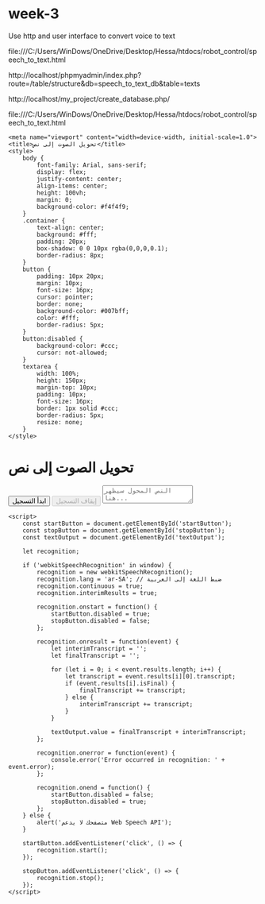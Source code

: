 # week-3
Use http and user interface to convert voice to text


file:///C:/Users/WinDows/OneDrive/Desktop/Hessa/htdocs/robot_control/speech_to_text.html




http://localhost/phpmyadmin/index.php?route=/table/structure&db=speech_to_text_db&table=texts




http://localhost/my_project/create_database.php/




file:///C:/Users/WinDows/OneDrive/Desktop/Hessa/htdocs/robot_control/speech_to_text.html







<!DOCTYPE html>
<html lang="ar">
<head>
    <meta charset="UTF-8">

    <meta name="viewport" content="width=device-width, initial-scale=1.0">
    <title>تحويل الصوت إلى نص</title>
    <style>
        body {
            font-family: Arial, sans-serif;
            display: flex;
            justify-content: center;
            align-items: center;
            height: 100vh;
            margin: 0;
            background-color: #f4f4f9;
        }
        .container {
            text-align: center;
            background: #fff;
            padding: 20px;
            box-shadow: 0 0 10px rgba(0,0,0,0.1);
            border-radius: 8px;
        }
        button {
            padding: 10px 20px;
            margin: 10px;
            font-size: 16px;
            cursor: pointer;
            border: none;
            background-color: #007bff;
            color: #fff;
            border-radius: 5px;
        }
        button:disabled {
            background-color: #ccc;
            cursor: not-allowed;
        }
        textarea {
            width: 100%;
            height: 150px;
            margin-top: 10px;
            padding: 10px;
            font-size: 16px;
            border: 1px solid #ccc;
            border-radius: 5px;
            resize: none;
        }
    </style>
</head>
<body>
    <div class="container">
        <h1>تحويل الصوت إلى نص</h1>
        <button id="startButton">ابدأ التسجيل</button>
        <button id="stopButton" disabled>إيقاف التسجيل</button>
        <textarea id="textOutput" placeholder="النص المحول سيظهر هنا..."></textarea>
    </div>

    <script>
        const startButton = document.getElementById('startButton');
        const stopButton = document.getElementById('stopButton');
        const textOutput = document.getElementById('textOutput');

        let recognition;

        if ('webkitSpeechRecognition' in window) {
            recognition = new webkitSpeechRecognition();
            recognition.lang = 'ar-SA'; // ضبط اللغة إلى العربية
            recognition.continuous = true;
            recognition.interimResults = true;

            recognition.onstart = function() {
                startButton.disabled = true;
                stopButton.disabled = false;
            };

            recognition.onresult = function(event) {
                let interimTranscript = '';
                let finalTranscript = '';

                for (let i = 0; i < event.results.length; i++) {
                    let transcript = event.results[i][0].transcript;
                    if (event.results[i].isFinal) {
                        finalTranscript += transcript;
                    } else {
                        interimTranscript += transcript;
                    }
                }

                textOutput.value = finalTranscript + interimTranscript;
            };

            recognition.onerror = function(event) {
                console.error('Error occurred in recognition: ' + event.error);
            };

            recognition.onend = function() {
                startButton.disabled = false;
                stopButton.disabled = true;
            };
        } else {
            alert('متصفحك لا يدعم Web Speech API');
        }

        startButton.addEventListener('click', () => {
            recognition.start();
        });

        stopButton.addEventListener('click', () => {
            recognition.stop();
        });
    </script>
</body>
</html>






